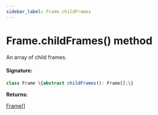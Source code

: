 ```yaml
---
sidebar_label: Frame.childFrames
---
```


# Frame.childFrames() method

An array of child frames.

#### Signature:

```typescript
class Frame \{abstract childFrames(): Frame[];\}
```

**Returns:**

[Frame](./puppeteer.frame.md)\[\]

